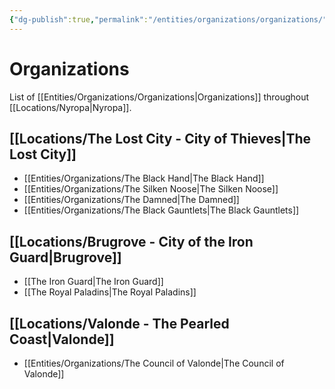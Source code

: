 ```yaml
---
{"dg-publish":true,"permalink":"/entities/organizations/organizations/","tags":["NPC"]}
---
```


# Organizations
List of [[Entities/Organizations/Organizations\|Organizations]] throughout [[Locations/Nyropa\|Nyropa]].

## [[Locations/The Lost City - City of Thieves\|The Lost City]]
- [[Entities/Organizations/The Black Hand\|The Black Hand]]
- [[Entities/Organizations/The Silken Noose\|The Silken Noose]]
- [[Entities/Organizations/The Damned\|The Damned]]
- [[Entities/Organizations/The Black Gauntlets\|The Black Gauntlets]]

## [[Locations/Brugrove - City of the Iron Guard\|Brugrove]]
- [[The Iron Guard\|The Iron Guard]]
- [[The Royal Paladins\|The Royal Paladins]]

## [[Locations/Valonde - The Pearled Coast\|Valonde]]
- [[Entities/Organizations/The Council of Valonde\|The Council of Valonde]]

